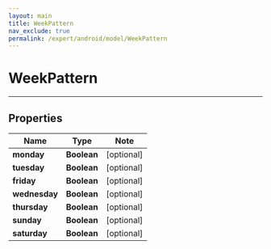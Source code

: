 ```yaml
---
layout: main
title: WeekPattern
nav_exclude: true
permalink: /expert/android/model/WeekPattern
---
```


# WeekPattern

---

## Properties

Name | Type | Note
---- | ---- | ----
**monday** | **Boolean** | [optional] 
**tuesday** | **Boolean** | [optional] 
**friday** | **Boolean** | [optional] 
**wednesday** | **Boolean** | [optional] 
**thursday** | **Boolean** | [optional] 
**sunday** | **Boolean** | [optional] 
**saturday** | **Boolean** | [optional] 


